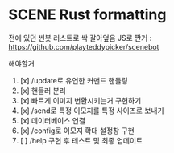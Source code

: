 # SCENE Rust formatting

전에 있던 씬봇 러스트로 싹 갈아엎음
JS로 짠거 : https://github.com/playteddypicker/scenebot

해야할거

1. [x] /update로 유연한 커맨드 핸들링
1. [x] 핸들러 분리
1. [x] 빠르게 이미지 변환시키는거 구현하기
1. [x] /send로 특정 이모지를 특정 사이즈로 보내기
1. [x] 데이터베이스 연결
1. [x] /config로 이모지 확대 설정창 구현
1. [ ] /help 구현 후 테스트 및 최종 업데이트
